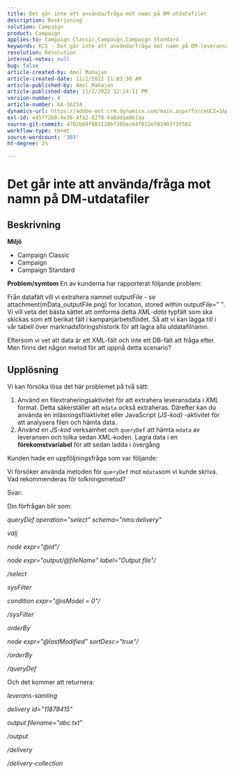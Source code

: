```yaml
---
title: Det går inte att använda/fråga mot namn på DM-utdatafiler
description: Beskrivning
solution: Campaign
product: Campaign
applies-to: Campaign Classic,Campaign,Campaign Standard
keywords: KCS - Det går inte att använda/fråga mot namn på DM-leveransutdatafiler
resolution: Resolution
internal-notes: null
bug: false
article-created-by: Amol Mahajan
article-created-date: 11/2/2022 11:03:30 AM
article-published-by: Amol Mahajan
article-published-date: 11/2/2022 12:24:11 PM
version-number: 4
article-number: KA-16234
dynamics-url: https://adobe-ent.crm.dynamics.com/main.aspx?forceUCI=1&pagetype=entityrecord&etn=knowledgearticle&id=157529f9-9d5a-ed11-9561-6045bd006a22
exl-id: e45ff2b0-8e36-4fa2-8270-6a6ddaa0b7aa
source-git-commit: 4702b69f883128bf305ec64f012ef01903f3f582
workflow-type: tm+mt
source-wordcount: '303'
ht-degree: 2%

---
```


# Det går inte att använda/fråga mot namn på DM-utdatafiler

## Beskrivning

<b>Miljö</b>
- Campaign Classic
- Campaign
- Campaign Standard

<b>Problem/symtom</b>
En av kunderna har rapporterat följande problem:

Från datafält vill vi extrahera namnet outputFile - se attachment(mData_outputFile.png) for location, stored within outputFile=&quot; &quot;. Vi vill veta det bästa sättet att omforma detta *XML-data* typfält som ska skickas som ett berikat fält i kampanjarbetsflödet. Så att vi kan lägga till i vår tabell över marknadsföringshistorik för att lagra alla utdatafilnamn.

Eftersom vi vet att data är ett XML-fält och inte ett DB-fält att fråga efter. Men finns det någon metod för att uppnå detta scenario?


## Upplösning


Vi kan försöka lösa det här problemet på två sätt:

1. Använd en filextraheringsaktivitet för att extrahera leveransdata i *XML* format. Detta säkerställer att `mdata` också extraheras. Därefter kan du använda en inläsningsfilaktivitet eller JavaScript (*JS-kod)* -aktivitet för att analysera filen och hämta data.
2. Använd en *JS-kod* verksamhet och `queryDef` att hämta `mdata` av leveransen och tolka sedan XML-koden. Lagra data i en <b>förekomstvariabel</b> för att sedan ladda i övergång


Kunden hade en uppföljningsfråga som var följande:

Vi försöker använda metoden för `queryDef` mot `mdata`som vi kunde skriva. Vad rekommenderas för tolkningsmetod?

Svar:

Din förfrågan blir som:

*queryDef operation=&quot;select&quot; schema=&quot;nms:delivery&quot;*

*välj*

*node expr=&quot;@id&quot;/*

*node expr=&quot;output/@fileName&quot; label=&quot;Output file&quot;/*

*/select*

*sysFilter*

*condition expr=&quot;@isModel = 0&quot;/*

*/sysFilter*

*orderBy*

*node expr=&quot;@lastModified&quot; sortDesc=&quot;true&quot;/*

*/orderBy*

*/queryDef*



Och det kommer att returnera:

*leverans-samling*

*delivery id=&quot;11878415&quot;*

*output filename=&quot;abc.txt&quot;*

*/output*

*/delivery*

*/delivery-collection*
